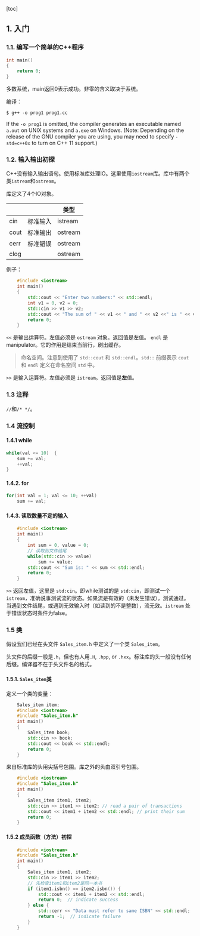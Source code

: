 [toc]


## 1. 入门

### 1.1. 编写一个简单的C++程序

```cpp
int main()
{
    return 0;
}
```

多数系统，main返回0表示成功。非零的含义取决于系统。

编译：

	$ g++ -o prog1 prog1.cc

If the `-o prog1` is omitted, the compiler generates an executable named `a.out` on UNIX systems and `a.exe` on Windows. (Note: Depending on the release of the GNU compiler you are using, you may need to specify `-std=c++0x` to turn on C++ 11 support.)

### 1.2. 输入输出初探

C++没有输入输出语句。使用标准库处理IO。这里使用`iostream`库。库中有两个类`istream`和`ostream`。

库定义了4个IO对象。

|  |  | 类型 |
|--|--|-----|
| cin  | 标准输入 | istream |
| cout | 标准输出 | ostream |
| cerr | 标准错误 | ostream |
| clog |         | ostream |

例子：

```cpp
    #include <iostream>
    int main()
    {
        std::cout << "Enter two numbers:" << std::endl;
        int v1 = 0, v2 = 0;
        std::cin >> v1 >> v2;
        std::cout << "The sum of " << v1 << " and " << v2 <<" is " << v1 + v2 << std::endl;
        return 0;
    }
```

`<<` 是输出运算符。左值必须是 `ostream` 对象。返回值是左值。
`endl` 是 manipulator。它的作用是结束当前行，刷出缓存。

> 命名空间。注意到使用了 `std::cout` 和 `std::endl`。`std::` 前缀表示 `cout` 和 `endl` 定义在命名空间 `std` 中。

`>>` 是输入运算符。左值必须是 `istream`。返回值是**左**值。

### 1.3 注释

`//`和`/* */`。

### 1.4 流控制

#### 1.4.1 while

```cpp
while(val <= 10)  {
    sum += val;
    ++val;
}
```

#### 1.4.2. for

```cpp
for(int val = 1; val <= 10; ++val)
    sum += val;
```

#### 1.4.3. 读取数量不定的输入

```cpp
    #include <iostream>
    int main()
    {
        int sum = 0, value = 0;
        // 读取到文件结尾
        while(std::cin >> value)
        	sum += value;
        std::cout << "Sum is: " << sum << std::endl;
        return 0;
    }
```

`>>` 返回左值，这里是 `std:cin`。即while测试的是 `std:cin`，即测试一个 `istream`，准确说事测试流的状态。如果流是有效的（未发生错误），测试通过。当遇到文件结尾，或遇到无效输入时（如读到的不是整数），流无效。`istream` 处于错误状态时条件为false。

### 1.5 类

假设我们已经在头文件 `Sales_item.h` 中定义了一个类 `Sales_item`。

头文件的后缀一般是`.h`，但也有人用`.H`, `.hpp`, or `.hxx`。标注库的头一般没有任何后缀。编译器不在于头文件名的格式。

#### 1.5.1. `Sales_item`类

定义一个类的变量：

```cpp
	Sales_item item;
    #include <iostream>
    #include "Sales_item.h"
    int main()
    {
        Sales_item book;
        std::cin >> book;
        std::cout << book << std::endl;
        return 0;
    }
```

来自标准库的头用尖括号包围。库之外的头由双引号包围。

```cpp
    #include <iostream>
    #include "Sales_item.h"
    int main()
    {
        Sales_item item1, item2;
        std::cin >> item1 >> item2; // read a pair of transactions
        std::cout << item1 + item2 << std::endl; // print their sum
        return 0;
    }
```

#### 1.5.2 成员函数（方法）初探

```cpp
    #include <iostream>
    #include "Sales_item.h"
    int main()
    {
        Sales_item item1, item2;
        std::cin >> item1 >> item2;
        // 先检查item1和item2是同一本书
        if (item1.isbn() == item2.isbn()) {
            std::cout << item1 + item2 << std::endl;
            return 0;  // indicate success
        } else {
            std::cerr << "Data must refer to same ISBN" << std::endl;
            return -1;  // indicate failure
        }
    }
```